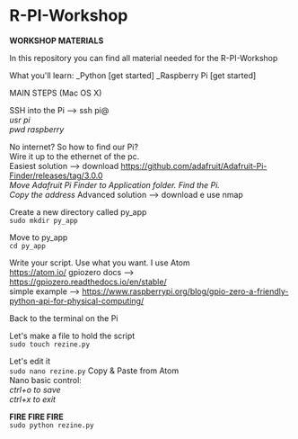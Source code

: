 # R-PI-Workshop
**WORKSHOP MATERIALS**

In this repository you can find all material needed for the R-PI-Workshop

What you'll learn:
_Python [get started]
_Raspberry Pi [get started]


MAIN STEPS (Mac OS X)

SSH into the Pi --> ssh pi@<raspberry-ip>  
	*usr   pi  
	pwd   raspberry*
  
  No internet? So how to find our Pi?  
  Wire it up to the ethernet of the pc.  
    Easiest solution --> download https://github.com/adafruit/Adafruit-Pi-Finder/releases/tag/3.0.0  
      *Move Adafruit Pi Finder to Application folder.
      Find the Pi.  
      Copy the address* 
    Advanced solution --> download e use nmap  


Create a new directory called py_app   
  `sudo mkdir py_app`

Move to py_app  
  `cd py_app`

Write your script. Use what you want. I use Atom  
  https://atom.io/
    gpiozero docs --> https://gpiozero.readthedocs.io/en/stable/  
    simple example --> https://www.raspberrypi.org/blog/gpio-zero-a-friendly-python-api-for-physical-computing/  

Back to the terminal on the Pi  

Let's make a file to hold the script  
  `sudo touch rezine.py`

Let's edit it  
  `sudo nano rezine.py`
  Copy & Paste from Atom   
  Nano basic control:  
    *ctrl+o to save  
    ctrl+x to exit*  

**FIRE FIRE FIRE**  
  `sudo python rezine.py`

